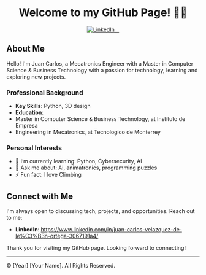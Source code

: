 
<h1 align= "center" > Welcome to my GitHub Page! 👋🏽 </h1> 
<p align="center">
  <!-- LinkedIn -->
  <a href="https://www.linkedin.com/in/juan-carlos-velazquez-de-le%C3%B3n-ortega-3067191a4/" target="_blank">
    <img src="https://img.shields.io/badge/LinkedIn-0077B5?style=for-the-badge&logo=linkedin&logoColor=white" alt="LinkedIn"/>
  </a>
</p>

## About Me
Hello! I'm Juan Carlos, a Mecatronics Engineer with a Master in Computer Science & Business Technology with a passion for technology, learning and exploring new projects.

### Professional Background
- **Key Skills**: Python, 3D design
- **Education**:
-  Master in Computer Science & Business Technology, at Instituto de Empresa 
-  Engineering in Mecatronics, at Tecnologico de Monterrey



### Personal Interests

- 🌱 I’m currently learning: Python, Cybersecurity, AI
- 💬 Ask me about: Ai, animatronics, programming puzzles 
- ⚡ Fun fact: I love Climbing


## Connect with Me

I'm always open to discussing tech, projects, and opportunities. Reach out to me:

- **LinkedIn**: https://www.linkedin.com/in/juan-carlos-velazquez-de-le%C3%B3n-ortega-3067191a4/


Thank you for visiting my GitHub page. Looking forward to connecting!

---

© [Year] [Your Name]. All Rights Reserved.
